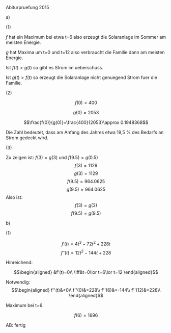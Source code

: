 Abiturpruefung 2015 

a)

(1)

$f$ hat ein Maximum bei etwa t=6 also erzeugt die Solaranlage im Sommer am meisten Energie.

$g$ hat Maxima um t=0 und t=12 also verbraucht die Familie dann am meisten Energie.

Ist $f(t) > g(t)$ so gibt es Strom im ueberschuss.

Ist $g(t) > f(t)$ so erzeugt die Solaranlage nicht genuegend Strom fuer die Familie.

(2)

$$f(0)=400$$

$$g(0)=2053$$

$$\frac{f(0)}{g(0)}=\frac{400}{2053}\approx 0.1948368$$

Die Zahl bedeutet, dass am Anfang des Jahres etwa 19,5 % des Bedarfs an Strom gedeckt wird.

(3)

Zu zeigen ist: $f(3)=g(3)$ und $f(9.5)=g(0.5)$
$$f(3)=1129$$
$$g(3)=1129$$
$$f(9.5)=964.0625$$
$$g(9.5)=964.0625$$
Also ist:
$$f(3)=g(3)$$
$$f(9.5)=g(9.5)$$

b)

(1)

$$f'(t)=4t^3-72t^2+228t$$
$$f''(t)=12t^2-144t+228$$


Hinreichend:

$$\begin{aligned}
&f'(t)=0\\
\iff&t=0\lor t=6\lor t=12
\end{aligned}$$

Notwendig:
$$\begin{aligned}
f''(t)&<0\\
f''(0)&=228\\
f''(6)&=-144\\
f''(12)&=228\\
\end{aligned}$$

Maximum bei t=6.

$$f(6)=1696$$

AB: fertig